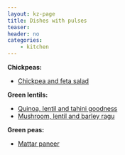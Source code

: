 ```yaml
---
layout: kz-page
title: Dishes with pulses
teaser: 
header: no
categories:
    - kitchen
---
```


**Chickpeas:**
* [Chickpea and feta salad](/kitchen/chickpea-feta-salad/)

**Green lentils:**
* [Quinoa, lentil and tahini goodness](/kitchen/quinoa-lentil-tahini-goodness/)
* [Mushroom, lentil and barley ragu](/kitchen/mushroom-lentil-barley-ragu/)

**Green peas:**
* [Mattar paneer](/kitchen/mattar-paneer/)